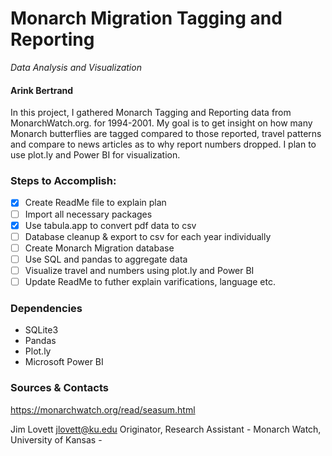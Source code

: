 # Monarch Migration Tagging and Reporting
*Data Analysis and Visualization*

#### Arink Bertrand

In this project, I gathered Monarch Tagging and Reporting data from MonarchWatch.org. for 1994-2001. My goal is to get insight on how many Monarch butterflies are tagged compared to those reported, travel patterns and compare to news articles as to why report numbers dropped. I plan to use plot.ly and Power BI for visualization.


### Steps to Accomplish:

- [x] Create ReadMe file to explain plan 
- [ ] Import all necessary packages
- [x] Use tabula.app to convert pdf data to csv
- [ ] Database cleanup & export to csv for each year individually
- [ ] Create Monarch Migration database
- [ ] Use SQL and pandas to aggregate data
- [ ] Visualize travel and numbers using plot.ly and Power BI
- [ ] Update ReadMe to futher explain varifications, language etc.

### Dependencies

- SQLite3
- Pandas
- Plot.ly
- Microsoft Power BI

### Sources & Contacts
https://monarchwatch.org/read/seasum.html

Jim Lovett <jlovett@ku.edu> Originator, Research Assistant - Monarch Watch, University of Kansas -